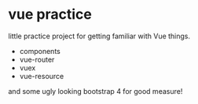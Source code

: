 # vue practice

little practice project for getting familiar with Vue things.

- components
- vue-router
- vuex
- vue-resource

and some ugly looking bootstrap 4 for good measure!
